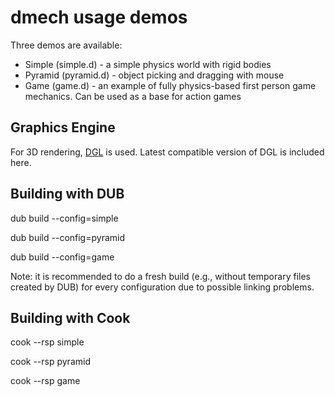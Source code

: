 dmech usage demos
=================
Three demos are available:

* Simple (simple.d) - a simple physics world with rigid bodies
* Pyramid (pyramid.d) - object picking and dragging with mouse
* Game (game.d) - an example of fully physics-based first person game mechanics. Can be used as a base for action games

Graphics Engine
---------------
For 3D rendering, [DGL](http://github.com/gecko0307/dgl) is used. Latest compatible version of DGL is included here.

Building with DUB
-----------------
dub build --config=simple

dub build --config=pyramid

dub build --config=game

Note: it is recommended to do a fresh build (e.g., without temporary files created by DUB) for every configuration due to possible linking problems.

Building with Cook
------------------
cook --rsp simple

cook --rsp pyramid

cook --rsp game
